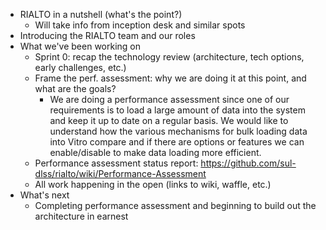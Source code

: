 * RIALTO in a nutshell (what's the point?)
  * Will take info from inception desk and similar spots
* Introducing the RIALTO team and our roles
* What we've been working on
  * Sprint 0: recap the technology review (architecture, tech options, early challenges, etc.)
  * Frame the perf. assessment: why we are doing it at this point, and what are the goals?
     * We are doing a performance assessment since one of our requirements is to load a large amount of data into the system and keep it up to date on a regular basis. We would like to understand how the various mechanisms for bulk loading data into Vitro compare and if there are options or features we can enable/disable to make data loading more efficient.
  * Performance assessment status report: https://github.com/sul-dlss/rialto/wiki/Performance-Assessment 
  * All work happening in the open (links to wiki, waffle, etc.)
* What's next
  * Completing performance assessment and beginning to build out the architecture in earnest
